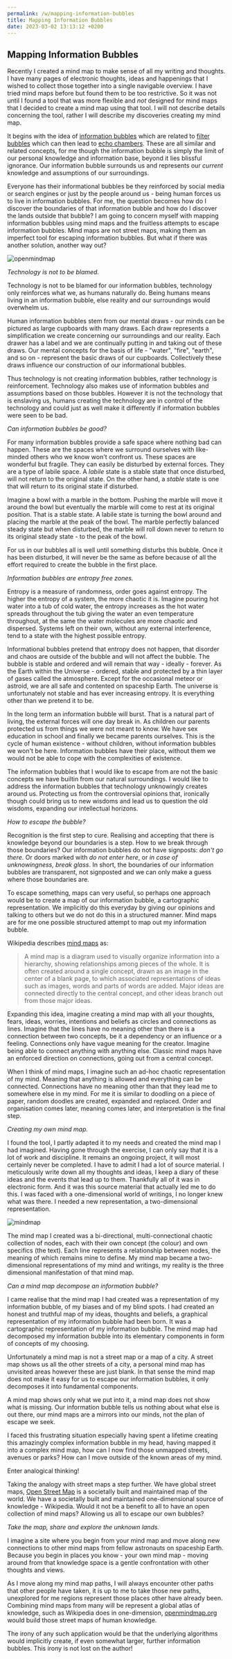 ```yaml
---
permalink: /w/mapping-information-bubbles
title: Mapping Information Bubbles
date: 2023-03-02 13:13:12 +0200
---
```


## Mapping Information Bubbles

Recently I created a mind map to make sense of all my writing and thoughts. I have many pages of electronic thoughts, ideas and happenings that I wished to collect those together into a single navigable overview. I have tried mind maps before but found them to be too restrictive. So it was not until I found a tool that was more flexible and *not* designed for mind maps that I decided to create a mind map using that tool. I will not  describe details concerning the tool, rather I will describe my discoveries creating my mind map. 

It begins with the idea of [information bubbles](https://matthewrenze.com/articles/what-are-information-bubbles/) which are related to [filter bubbles](https://en.wikipedia.org/wiki/Filter_bubble) which can then lead to [echo chambers](https://en.wikipedia.org/wiki/Echo_chamber_(media)). These are all similar and related concepts, for me though the information bubble is simply the limit of our personal knowledge and information base, beyond it lies blissful ignorance. Our information bubble surrounds us and represents our *current* knowledge and assumptions of our surroundings.

Everyone has their informational bubbles be they reinforced by social media or search engines or just by the people around us - being human forces us to live in information bubbles. For me, the question becomes how do I discover the boundaries of that information bubble and how do I discover the lands outside that bubble? I am going to concern myself with mapping information bubbles using mind maps and the fruitless attempts to escape information bubbles. Mind maps are not street maps, making them an imperfect tool for escaping information bubbles. But what if there was another solution, another way out?

![openmindmap](/f/i/openmindmap.png)

*Technology is not to be blamed.*

Technology is not to be blamed for our information bubbles, technology only reinforces what we, as humans naturally do. Being humans means living in an information bubble, else reality and our surroundings would overwhelm us.

Human information bubbles stem from our mental draws - our minds can be pictured as large cupboards with many draws. Each draw represents a simplification we create concerning our surroundings and our reality. Each drawer has a label and we are continually putting in and taking out of these draws. Our mental concepts for the basis of life - "water", "fire", "earth", and so on - represent the basic draws of our cupboards. Collectively these draws influence our construction of our informational bubbles. 

Thus technology is not creating information bubbles, rather technology is reinforcement. Technology also makes use of information bubbles and assumptions based on those bubbles. However it is not the technology that is enslaving us, humans creating the technology are in control of the technology and could just as well make it differently if information bubbles were seen to be bad.

*Can information bubbles be good?*

For many information bubbles provide a safe space where nothing bad can happen. These are the spaces where we surround ourselves with like-minded others who we know won't confront us. These spaces are wonderful but fragile. They can easily be disturbed by external forces. They are a type of labile space. A *labile* state is a stable state that once disturbed, will not return to the original state. On the other hand, a *stable* state is one that will return to its original state if disturbed.

Imagine a bowl with a marble in the bottom. Pushing the marble will move it around the bowl but eventually the marble will come to rest at its original position. That is a stable state. A labile state is turning the bowl around and placing the marble at the peak of the bowl. The marble perfectly balanced steady state but when disturbed, the marble will roll down never to return to its original steady state - to the peak of the bowl.

For us in our bubbles all is well until something disturbs this bubble. Once it has been disturbed, it will never be the same as before because of all the effort required to create the bubble in the first place. 

*Information bubbles are entropy free zones.*

Entropy is a measure of randomness, order goes against entropy. The higher the entropy of a system, the more chaotic it is. Imagine pouring hot water into a tub of cold water, the entropy increases as the hot water spreads throughout the tub giving the water an even temperature throughout, at the same the water molecules are more chaotic and dispersed. Systems left on their own, without any external interference, tend to a state with the highest possible entropy.

Informational bubbles pretend that entropy does not happen, that disorder and chaos are outside of the bubble and will not affect the bubble. The bubble is stable and ordered and will remain that way - ideally - forever. As the Earth within the Universe - ordered, stable and protected by a thin layer of gases called the atmosphere. Except for the occasional meteor or astroid, we are all safe and contented on spaceship Earth. The universe is unfortunately not stable and has ever increasing entropy. It is everything other than we pretend it to be. 

In the long term an information bubble will burst. That is a natural part of living, the external forces will one day break in. As children our parents protected us from things we were not meant to know. We have sex education in school and finally we became parents ourselves. This is the cycle of human existence - without children, without information bubbles we won't be here. Information bubbles have their place, without them we would not be able to cope with the complexities of existence.

The information bubbles that I would like to escape from  are not the basic concepts we have builtin from our natural surroundings. I would like to address the information bubbles that technology unknowingly creates around us. Protecting us from the controversial opinions that, ironically though could bring us to new wisdoms and lead us to question the old wisdoms, expanding our intellectual horizons. 

*How to escape the bubble?*

Recognition is the first step to cure. Realising and accepting that there is knowledge beyond our boundaries is a step. How to we break through those boundaries? Our information bubbles do not have signposts: *don't go there*. Or doors marked with *do not enter here*, or *in case of unknowingness, break glass*. In short, the boundaries of our information bubbles are transparent, not signposted and we can only make a guess where those boundaries are.

To escape something, maps can very useful, so perhaps one approach would be to create a map of our information bubble, a cartographic representation. We implicitly do this everyday by giving our opinions and talking to others but we do not do this in a structured manner. Mind maps are for me one possible structured attempt to map out my information bubble. 

Wikipedia describes [mind maps](https://en.wikipedia.org/wiki/Mind_map) as:

> A mind map is a diagram used to visually organize information into a hierarchy, showing relationships among pieces of the whole. It is often created around a single concept, drawn as an image in the center of a blank page, to which associated representations of ideas such as images, words and parts of words are added. Major ideas are connected directly to the central concept, and other ideas branch out from those major ideas.

Expanding this idea, imagine creating a mind map with all your thoughts, fears, ideas, worries, intentions and beliefs as circles and connections as lines. Imagine that the lines have no meaning other than there is a connection between two concepts, be it a dependency or an influence or a feeling. Connections only have vague meaning for the creator. Imagine being able to connect anything with anything else. Classic mind maps have an enforced direction on connections, going out from a central concept. 

When I think of mind maps, I imagine such an ad-hoc chaotic representation of my mind. Meaning that anything is allowed and everything can be connected. Connections have no meaning other than that they lead me to somewhere else in my mind. For me it is similar to doodling on a piece of paper, random doodles are created, expanded and replaced. Order and organisation comes later, meaning comes later, and interpretation is the final step.

*Creating my own mind map.*

I found the tool, I partly adapted it to my needs and created the mind map I had imagined. Having gone through the exercise, I can only say that it is a lot of work and discipline. It remains an ongoing project, it will most certainly never be completed. I have to admit I had a lot of source material. I meticulously write down all my thoughts and ideas, I keep a diary of these ideas and the events that lead up to them. Thankfully all of it was in electronic form. And it was this source material that actually led me to do this. I was faced with a one-dimensional world of writings, I no longer knew what was there. I needed a new representation, a two-dimensional representation. 

![mindmap](/f/i/mindmap.png)

The mind map I created was a bi-directional, multi-connectional chaotic collection of nodes, each with their own concept (the colour) and own specifics (the text). Each line represents a relationship between nodes, the meaning of which remains mine to define. My mind map became a two-dimensional representations of my mind and writings, my reality is the three dimensional manifestation of that mind map.

*Can a mind map decompose an information bubble?*

I came realise that the mind map I had created was a representation of my information bubble, of my biases and of my blind spots. I had created an honest and truthful map of my ideas, thoughts and beliefs, a graphical representation of my information bubble had been born. It was a cartographic representation of my information bubble. The mind map had decomposed my information bubble into its elementary components in form of concepts of my choosing.

Unfortunately a mind map is not a street map or a map of a city. A street map shows us all the other streets of a city, a personal mind map has unvisited areas however these are just blank. In that sense the mind map does not make it easy for us to escape our information bubbles, it only decomposes it into fundamental components.

A mind map shows only what we put into it, a mind map does not show what is missing. Our information bubble tells us nothing about what else is out there, our mind maps are a mirrors into our minds, not the plan of escape we seek.

I faced this frustrating situation especially having spent a lifetime creating this amazingly complex information bubble in my head, having mapped it into a complex mind map, how can I now find those unmapped streets, avenues or parks? How can I move outside of the known areas of my mind. 

Enter analogical thinking!

Taking the analogy with street maps a step further. We have global street maps, [Open Street Map](https://www.openstreetmap.org) is a societally built and maintained map of the world. We have a societally built and maintained one-dimensional source of knowledge - Wikipedia. Would it not be a benefit to all to have an open collection of mind maps? Allowing us all to escape our own bubbles?

*Take the map, share and explore the unknown lands.*

I imagine a site where you begin from your mind map and move along new connections to other mind maps from fellow astronauts on spaceship Earth. Because you begin in places you know - your own mind map - moving around from that knowledge space is a gentle confrontation with other thoughts and views.

As I move along my mind map paths, I will always encounter other paths that other people have taken, it is up to me to take those new paths, unexplored for me regions represent those places other have already been. Combining mind maps from many will be represent a global atlas of knowledge, such as Wikipedia does in one-dimension, [openmindmap.org](https://openmindmap.org) would build those street maps of human knowledge.

The irony of any such application would be that the underlying algorithms would implicitly create, if even somewhat larger, further information bubbles. This irony is not lost on the author!


